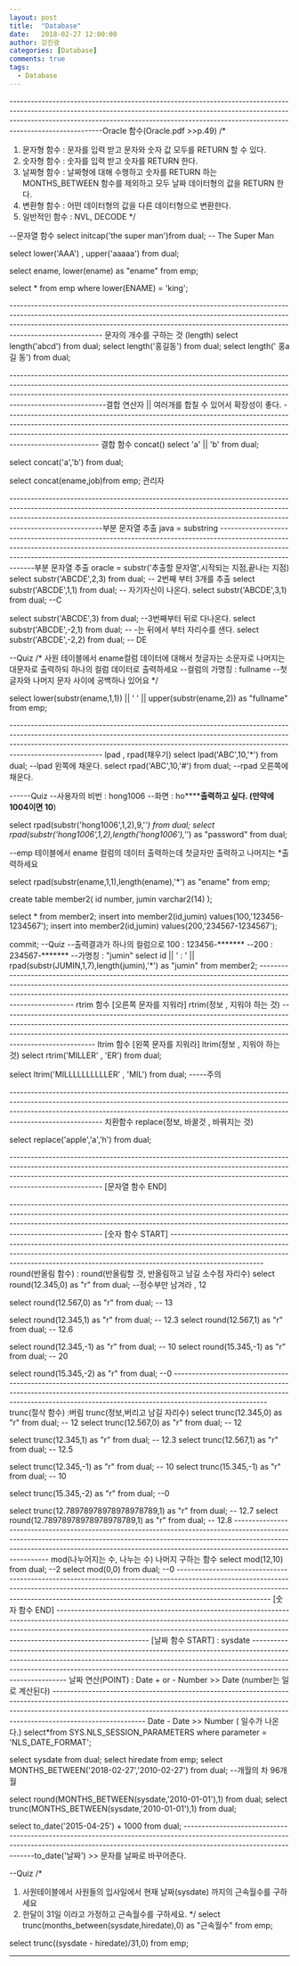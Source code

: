 ```yaml
---
layout: post
title:  "Database"
date:   2018-02-27 12:00:00
author: 강진광
categories: [Database]
comments: true
tags:
  - Database
---
```

 --------------------------------------------------------------------------------------------------------------------------------------------------------------------------------------------------------------------------------------------------------------------Oracle 함수(Oracle.pdf >>p.49)
 /*
 1) 문자형 함수 : 문자를 입력 받고 문자와 숫자 값 모두를 RETURN 할 수 있다. 
 2) 숫자형 함수 : 숫자를 입력 받고 숫자를 RETURN 한다. 
 3) 날짜형 함수 : 날짜형에 대해 수행하고 숫자를 RETURN 하는 MONTHS_BETWEEN 함수를 제외하고 모두 날짜 데이터형의 값을 RETURN 한다. 
 4) 변환형 함수 : 어떤 데이터형의 값을 다른 데이터형으로 변환한다. 
 5) 일반적인 함수 : NVL, DECODE 
 */
 
 --문자열 함수
 select initcap('the super man')from dual; -- The Super Man
 
 select lower('AAA') , upper('aaaaa') from dual;
 
 select ename, lower(ename) as "ename" from emp;
 
 select * 
 from emp 
 where lower(ENAME) = 'king';             
              
-------------------------------------------------------------------------------------------------------------------------------------------------------------------------------------------------------------------------------------------------------------------- 문자의 개수를 구하는 것 (length)
select length('abcd') from dual;
select length('홍길동') from dual;
select length(' 홍a길 동') from dual;

---------------------------------------------------------------------------------------------------------------------------------------------------------------------------------------------------------------------------------------------------------------------결합 연산자 || 여러개를 합칠 수 있어서 확장성이 좋다.
-------------------------------------------------------------------------------------------------------------------------------------------------------------------------------------------------------------------------------------------------------------------- 결합 함수 concat()
select 'a' || 'b' from dual;

select concat('a','b') from dual;

select concat(ename,job)from emp;
관리자

--------------------------------------------------------------------------------------------------------------------------------------------------------------------------------------------------------------------------------------------------------------------부분 문자열 추출 java = substring
--------------------------------------------------------------------------------------------------------------------------------------------------------------------------------------------------------------------------------------------------------------------부분 문자열 추출 oracle = substr('추출할 문자열',시작되는 지점,끝나는 지점)
select substr('ABCDE',2,3) from dual; -- 2번째 부터 3개를 추출
select substr('ABCDE',1,1) from dual; -- 자기자신이 나온다.
select substr('ABCDE',3,1) from dual; --C

select substr('ABCDE',3) from dual; --3번째부터 뒤로 다나온다.
select substr('ABCDE',-2,1) from dual; --   -는 뒤에서 부터 자리수를 샌다.
select substr('ABCDE',-2,2) from dual; -- DE

--Quiz
/*
사원 테이블에서 ename컬럼 데이터에 대해서 첫글자는 소문자로 
나머지는 대문자로 출력하되 하나의 컬럼 데이터로 출력하세요
--컬럼의 가명칭 : fullname
--첫글자와 나머지 문자 사이에 공백하나 있어요
*/

select  lower(substr(ename,1,1)) || ' ' || upper(substr(ename,2)) as "fullname" 
from emp;

-------------------------------------------------------------------------------------------------------------------------------------------------------------------------------------------------------------------------------------------------------------------- lpad , rpad(채우기)
select lpad('ABC',10,'*') from dual; --lpad 왼쪽에 채운다.
select rpad('ABC',10,'#') from dual; --rpad 오른쪽에 채운다.

------Quiz
--사용자의 비번 : hong1006
--화면 : ho******출력하고 싶다. (만약에 1004이면 10**)


select rpad(substr('hong1006',1,2),9,'*') from dual;
select rpad(substr('hong1006',1,2),length('hong1006'),'*') as "password" from dual;

--emp 테이블에서 ename 컬럼의 데이터 출력하는데 첫글자만 출력하고 나머지는 *출력하세요

select rpad(substr(ename,1,1),length(ename),'*') as "ename" from emp;

 
create table member2(
  id number,
  jumin varchar2(14)
);

select * from member2;
insert into member2(id,jumin) values(100,'123456-1234567');
insert into member2(id,jumin) values(200,'234567-1234567');

commit;
--Quiz
--출력결과가 하나의 컬럼으로 100 : 123456-*******
--200 : 234567-*******
--가명칭 : "jumin"
select id || ' : ' || rpad(substr(JUMIN,1,7),length(jumin),'*') as "jumin"
from member2;
-------------------------------------------------------------------------------------------------------------------------------------------------------------------------------------------------------------------------------------------------------------------- rtrim 함수 [오른쪽 문자를 지워라] rtrim(정보 , 지워야 하는 것)
-------------------------------------------------------------------------------------------------------------------------------------------------------------------------------------------------------------------------------------------------------------------- ltrim 함수 [왼쪽 문자를 지워라] ltrim(정보 , 지워야 하는 것)
select rtrim('MILLER' , 'ER') from dual;

select ltrim('MILLLLLLLLLLER' , 'MIL') from dual; -----주의

-------------------------------------------------------------------------------------------------------------------------------------------------------------------------------------------------------------------------------------------------------------------- 치환함수  replace(정보, 바꿀것 , 바꿔지는 것)

select replace('apple','a','h') from dual;

-------------------------------------------------------------------------------------------------------------------------------------------------------------------------------------------------------------------------------------------------------------------- [문자열 함수 END]

-------------------------------------------------------------------------------------------------------------------------------------------------------------------------------------------------------------------------------------------------------------------- [숫자 함수 START]
-------------------------------------------------------------------------------------------------------------------------------------------------------------------------------------------------------------------------------------------------------------------- round(반올림 함수) : round(반올림할 것, 반올림하고 남길 소수점 자리수)
select round(12.345,0) as "r" from dual; --정수부만 남겨라 , 12

select round(12.567,0) as "r" from dual; -- 13

select round(12.345,1) as "r" from dual; -- 12.3
select round(12.567,1) as "r" from dual; -- 12.6

select round(12.345,-1) as "r" from dual; -- 10
select round(15.345,-1) as "r" from dual; -- 20

select round(15.345,-2) as "r" from dual; --0
-------------------------------------------------------------------------------------------------------------------------------------------------------------------------------------------------------------------------------------------------------------------- trunc(절삭 함수) :버림  trunc(정보,버리고 남길 자리수)
select trunc(12.345,0) as "r" from dual; -- 12
select trunc(12.567,0) as "r" from dual; -- 12

select trunc(12.345,1) as "r" from dual; -- 12.3
select trunc(12.567,1) as "r" from dual; -- 12.5

select trunc(12.345,-1) as "r" from dual; -- 10
select trunc(15.345,-1) as "r" from dual; -- 10

select trunc(15.345,-2) as "r" from dual; --0

select trunc(12.78978978978978978789,1) as "r" from dual; -- 12.7
select round(12.78978978978978978789,1) as "r" from dual; -- 12.8
-------------------------------------------------------------------------------------------------------------------------------------------------------------------------------------------------------------------------------------------------------------------- mod(나누어지는 수, 나누는 수) 나머지 구하는 함수
select mod(12,10) from dual; --2
select mod(0,0) from dual; --0
-------------------------------------------------------------------------------------------------------------------------------------------------------------------------------------------------------------------------------------------------------------------- [숫자 함수 END]
-------------------------------------------------------------------------------------------------------------------------------------------------------------------------------------------------------------------------------------------------------------------- [날짜 함수 START] : sysdate
--------------------------------------------------------------------------------------------------------------------------------------------------------------------------------------------------------------------------------------------------------------------  날짜 연산(POINT) : Date + or - Number >> Date (number는 일로 계산된다)
--------------------------------------------------------------------------------------------------------------------------------------------------------------------------------------------------------------------------------------------------------------------  Date - Date >> Number ( 일수가 나온다.)
select*from SYS.NLS_SESSION_PARAMETERS where parameter = 'NLS_DATE_FORMAT';

select sysdate from dual;
select hiredate from emp;
select MONTHS_BETWEEN('2018-02-27','2010-02-27') from dual; --개월의 차 96개월

select round(MONTHS_BETWEEN(sysdate,'2010-01-01'),1) from dual;
select trunc(MONTHS_BETWEEN(sysdate,'2010-01-01'),1) from dual;

select to_date('2015-04-25') + 1000 from dual; ------------------------------------------------------------------------------------------------------------------------------------------------------------------------------------------------to_date('날짜') >> 문자를 날짜로 바꾸어준다.

--Quiz
/*
1.   사원테이블에서 사원들의 입사일에서 현재 날짜(sysdate) 까지의 근속월수를 구하세요
2.   한달이 31일 이라고 가정하고 근속월수를 구하세요.
*/
select trunc(months_between(sysdate,hiredate),0) as "근속월수"
from emp;

select trunc((sysdate - hiredate)/31,0)
from emp;

------------------------------------------------------------------------------------------------------------------------------------------------------------------------------------------------------------
